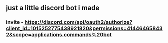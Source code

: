 ## just a little discord bot i made
### invite - https://discord.com/api/oauth2/authorize?client_id=1015252775438921820&permissions=414464658432&scope=applications.commands%20bot
